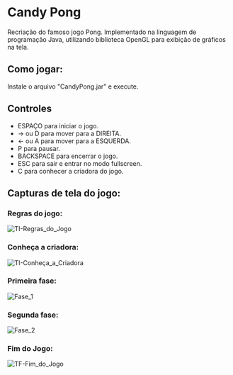 # Candy Pong
Recriação do famoso jogo Pong. Implementado na linguagem de programação Java, utilizando biblioteca OpenGL para exibição de gráficos na tela.

## Como jogar:
Instale o arquivo "CandyPong.jar" e execute.

## Controles
* ESPAÇO para iniciar o jogo.
* -> ou D para mover para a DIREITA.
* <- ou A para mover para a ESQUERDA.
* P para pausar.
* BACKSPACE para encerrar o jogo.
* ESC para sair e entrar no modo fullscreen.
* C para conhecer a criadora do jogo.

## Capturas de tela do jogo:
### Regras do jogo:
![TI-Regras_do_Jogo](https://github.com/NayaneMazaro/Candy-Pong/assets/90645768/157255ac-7408-46c4-b754-d70d2cc6aa12)

### Conheça a criadora:
![TI-Conheça_a_Criadora](https://github.com/NayaneMazaro/Candy-Pong/assets/90645768/c7bebcac-0b9e-4e1d-9d0e-c18d72344143)

### Primeira fase:
![Fase_1](https://github.com/NayaneMazaro/Candy-Pong/assets/90645768/cd9e3efe-6caa-46c7-ab22-1c43b948001c)

### Segunda fase:
![Fase_2](https://github.com/NayaneMazaro/Candy-Pong/assets/90645768/be057dac-86ed-49f9-9ff6-f89f3bb2d083)

### Fim do Jogo:
![TF-Fim_do_Jogo](https://github.com/NayaneMazaro/Candy-Pong/assets/90645768/c03124ba-02f4-40f3-a40e-4126c82ffdf4)
